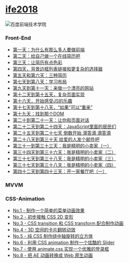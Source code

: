 # [ife2018](http://ife.baidu.com/)

![百度前端技术学院](http://ife.baidu.com/2018/asset/common/img/logo_a3b4064.png)


 <h3>Front-End</h3>  
 
- [第一天：为什么有那么多人要做前端](https://github.com/fog3211/ife_2018)  
- [第二天：给自己做一个在线简历吧](https://fog3211.github.io/ife_2018/Front-end/No2.html)  
- [第三天：让简历有点色彩](https://fog3211.github.io/ife_2018/Front-end/No3.html)  
- [第四天，背景边框列表链接和更复杂的选择器](https://fog3211.github.io/ife_2018/Front-end/No4.html)  
- [第五天和第六天：三种简历](https://fog3211.github.io/ife_2018/Front-end/No5~6/resume.html)  
- [第七天到第八天：学习布局](https://fog3211.github.io/ife_2018/Front-end/No7~8/index.html)  
- [第九天到第十一天：来做一个漂亮的网站](https://fog3211.github.io/ife_2018/Front-end/No9~11/index.html)  
- [第十二天到第十五天，复杂页面实现](https://fog3211.github.io/ife_2018/Front-end/No12~15/index.html)  
- [第十六天，开始感受JS的乐趣](https://fog3211.github.io/ife_2018/Front-end/No16/index.html)  
- [第十七天到第十八天，“如果”可以“重来”](https://fog3211.github.io/ife_2018/Front-end/No17~18/index.html)  
- [第十九天：找到那个DOM](https://fog3211.github.io/ife_2018/Front-end/No19/index.html)  
- [第二十到第二十一天：让你和页面对话](https://fog3211.github.io/ife_2018/Front-end/No20~21/index.html)   
- [第二十二天到第二十四天：JavaScript里面的居民们](https://fog3211.github.io/ife_2018/Front-end/No22~24/index.html)  
- [第二十五天到第二十七天 倒数开始 滴答滴 滴答滴](https://fog3211.github.io/ife_2018/Front-end/No25~27/index.html)  
- [第二十八天到第三十天 给爱的人发个邮件吧](https://fog3211.github.io/ife_2018/Front-end/No28~30/index.html)  
- [第三十一到第三十三天：我是精明的小卖家（一）](https://fog3211.github.io/ife_2018/Front-end/No31~33/test2.html)  
- [第三十四天到第三十六天：我是精明的小卖家（二）](https://fog3211.github.io/ife_2018/Front-end/No34~36/index.html)  
- [第三十七天到第三十八天：我是精明的小卖家（三）](https://fog3211.github.io/ife_2018/Front-end/No37~38/index.html)  
- [第三十七天到第三十八天：我是精明的小卖家（四）](https://fog3211.github.io/ife_2018/Front-end/No39~41/index.html)  
- [第四十二天到第四十三天：开一家餐厅吧（一）](https://fog3211.github.io/ife_2018/Front-end/No42~43/index.html)  


<h3>MVVM</h3>  


<h3>CSS-Animation</h3>  

- [No.1 - 制作一个简单的菜单动画效果](https://fog3211.github.io/ife_2018/Css-Animation/No1.html)  
- [No.2 - 初步接触 CSS 2D 变形](https://fog3211.github.io/ife_2018/Css-Animation/No2.html)  
- [No.3 - CSS transition 和 CSS transform 配合制作动画](https://fog3211.github.io/ife_2018/Css-Animation/No3/No3.html)  
- [No.4 - 3D 空间的卡片翻转动效](https://fog3211.github.io/ife_2018/Css-Animation/No4/No4.html)  
- [No.5 - 纯 CSS 制作绕中轴旋转的立方体](https://fog3211.github.io/ife_2018/Css-Animation/No5.html)  
- [No.6 - 利用 CSS animation 制作一个炫酷的 Slider](https://fog3211.github.io/ife_2018/Css-Animation/No6/No6.html)  
- [No.7 - 使用 animate.css 实现一个优雅的登录框](https://fog3211.github.io/ife_2018/Css-Animation/No7/No7.html) 
- [No.8 - 把 AE 动画转换成 Web 原生动画](https://fog3211.github.io/ife_2018/Css-Animation/No8/No8.html) 


   
